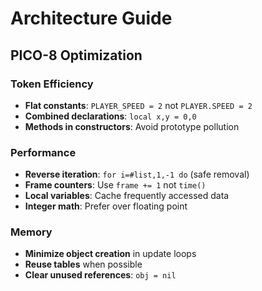 # Architecture Guide

## PICO-8 Optimization

### Token Efficiency
- **Flat constants**: `PLAYER_SPEED = 2` not `PLAYER.SPEED = 2`
- **Combined declarations**: `local x,y = 0,0`
- **Methods in constructors**: Avoid prototype pollution

### Performance
- **Reverse iteration**: `for i=#list,1,-1 do` (safe removal)
- **Frame counters**: Use `frame += 1` not `time()`
- **Local variables**: Cache frequently accessed data
- **Integer math**: Prefer over floating point

### Memory
- **Minimize object creation** in update loops
- **Reuse tables** when possible
- **Clear unused references**: `obj = nil`
